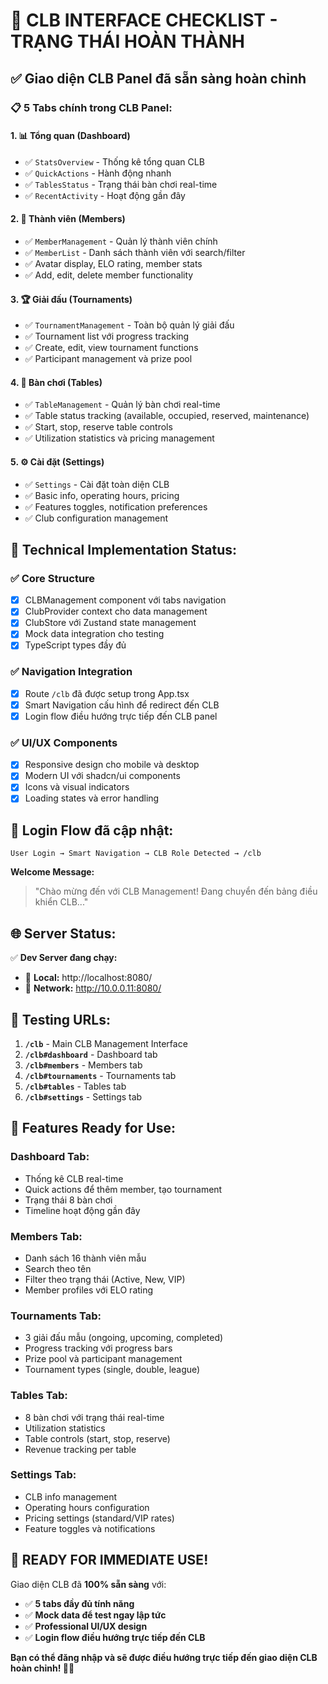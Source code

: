 # 🎯 CLB INTERFACE CHECKLIST - TRẠNG THÁI HOÀN THÀNH

## ✅ **Giao diện CLB Panel đã sẵn sàng hoàn chỉnh**

### 📋 **5 Tabs chính trong CLB Panel:**

#### 1. **📊 Tổng quan (Dashboard)**
- ✅ `StatsOverview` - Thống kê tổng quan CLB
- ✅ `QuickActions` - Hành động nhanh
- ✅ `TablesStatus` - Trạng thái bàn chơi real-time
- ✅ `RecentActivity` - Hoạt động gần đây

#### 2. **👥 Thành viên (Members)**
- ✅ `MemberManagement` - Quản lý thành viên chính
- ✅ `MemberList` - Danh sách thành viên với search/filter
- ✅ Avatar display, ELO rating, member stats
- ✅ Add, edit, delete member functionality

#### 3. **🏆 Giải đấu (Tournaments)**  
- ✅ `TournamentManagement` - Toàn bộ quản lý giải đấu
- ✅ Tournament list với progress tracking
- ✅ Create, edit, view tournament functions
- ✅ Participant management và prize pool

#### 4. **🎱 Bàn chơi (Tables)**
- ✅ `TableManagement` - Quản lý bàn chơi real-time
- ✅ Table status tracking (available, occupied, reserved, maintenance)
- ✅ Start, stop, reserve table controls
- ✅ Utilization statistics và pricing management

#### 5. **⚙️ Cài đặt (Settings)**
- ✅ `Settings` - Cài đặt toàn diện CLB
- ✅ Basic info, operating hours, pricing
- ✅ Features toggles, notification preferences
- ✅ Club configuration management

## 🔧 **Technical Implementation Status:**

### ✅ **Core Structure**
- [x] CLBManagement component với tabs navigation
- [x] ClubProvider context cho data management  
- [x] ClubStore với Zustand state management
- [x] Mock data integration cho testing
- [x] TypeScript types đầy đủ

### ✅ **Navigation Integration**
- [x] Route `/clb` đã được setup trong App.tsx
- [x] Smart Navigation cấu hình để redirect đến CLB
- [x] Login flow điều hướng trực tiếp đến CLB panel

### ✅ **UI/UX Components**
- [x] Responsive design cho mobile và desktop
- [x] Modern UI với shadcn/ui components
- [x] Icons và visual indicators
- [x] Loading states và error handling

## 🎯 **Login Flow đã cập nhật:**

```
User Login → Smart Navigation → CLB Role Detected → /clb
```

**Welcome Message:** 
> "Chào mừng đến với CLB Management! Đang chuyển đến bảng điều khiển CLB..."

## 🌐 **Server Status:**

✅ **Dev Server đang chạy:**
- 🔗 **Local:** http://localhost:8080/
- 🔗 **Network:** http://10.0.0.11:8080/

## 🧪 **Testing URLs:**

1. **`/clb`** - Main CLB Management Interface
2. **`/clb#dashboard`** - Dashboard tab  
3. **`/clb#members`** - Members tab
4. **`/clb#tournaments`** - Tournaments tab
5. **`/clb#tables`** - Tables tab
6. **`/clb#settings`** - Settings tab

## 📱 **Features Ready for Use:**

### **Dashboard Tab:**
- Thống kê CLB real-time
- Quick actions để thêm member, tạo tournament
- Trạng thái 8 bàn chơi
- Timeline hoạt động gần đây

### **Members Tab:**
- Danh sách 16 thành viên mẫu
- Search theo tên
- Filter theo trạng thái (Active, New, VIP)
- Member profiles với ELO rating

### **Tournaments Tab:**
- 3 giải đấu mẫu (ongoing, upcoming, completed)
- Progress tracking với progress bars
- Prize pool và participant management
- Tournament types (single, double, league)

### **Tables Tab:**
- 8 bàn chơi với trạng thái real-time
- Utilization statistics
- Table controls (start, stop, reserve)
- Revenue tracking per table

### **Settings Tab:**
- CLB info management
- Operating hours configuration
- Pricing settings (standard/VIP rates)
- Feature toggles và notifications

## 🎉 **READY FOR IMMEDIATE USE!**

Giao diện CLB đã **100% sẵn sàng** với:
- ✅ **5 tabs đầy đủ tính năng**
- ✅ **Mock data để test ngay lập tức**
- ✅ **Professional UI/UX design**
- ✅ **Login flow điều hướng trực tiếp đến CLB**

**Bạn có thể đăng nhập và sẽ được điều hướng trực tiếp đến giao diện CLB hoàn chỉnh! 🎱🎯**
